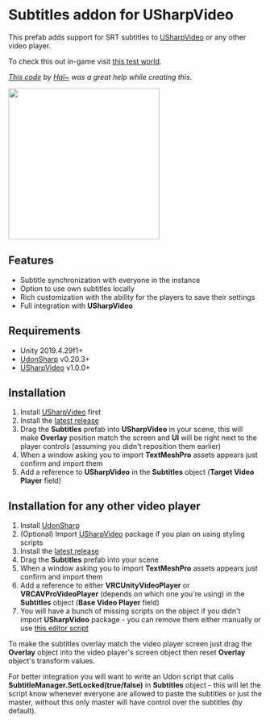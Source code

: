 # Subtitles addon for USharpVideo

This prefab adds support for SRT subtitles to [USharpVideo](https://github.com/MerlinVR/USharpVideo) or any other video player.

To check this out in-game visit [this test world](https://vrchat.com/home/world/wrld_dc50af39-1f65-4c47-a0d5-d1729d5c683f).

_[This code](https://gist.github.com/hai-vr/b340f9a46952640f81efe7f02da6bdf6) by [Haï~](https://twitter.com/vr_hai) was a great help while creating this._

<a href="https://i.imgur.com/IZUFwbV.png"><img src="https://i.imgur.com/IZUFwbV.png" height="300"></a>

## Features
- Subtitle synchronization with everyone in the instance
- Option to use own subtitles locally
- Rich customization with the ability for the players to save their settings
- Full integration with **USharpVideo**

## Requirements
- Unity 2019.4.29f1+
- [UdonSharp](https://github.com/vrchat-community/UdonSharp) v0.20.3+
- [USharpVideo](https://github.com/MerlinVR/USharpVideo) v1.0.0+

## Installation
1. Install [USharpVideo](https://github.com/MerlinVR/USharpVideo#Installation) first
2. Install the [latest release](https://github.com/jacklul/USharpVideo-Subtitles/releases/latest)
3. Drag the **Subtitles** prefab into **USharpVideo** in your scene, this will make **Overlay** position match the screen and **UI** will be right next to the player controls (assuming you didn't reposition them earlier)
4. When a window asking you to import **TextMeshPro** assets appears just confirm and import them
5. Add a reference to **USharpVideo** in the **Subtitles** object (**Target Video Player** field)

## Installation for any other video player
1. Install [UdonSharp](https://github.com/vrchat-community/UdonSharp)
2. (Optional) Import [USharpVideo](https://github.com/MerlinVR/USharpVideo/releases/latest) package if you plan on using styling scripts
3. Install the [latest release](https://github.com/jacklul/USharpVideo-Subtitles/releases/latest)
4. Drag the **Subtitles** prefab into your scene
5. When a window asking you to import **TextMeshPro** assets appears just confirm and import them
6. Add a reference to either **VRCUnityVideoPlayer** or **VRCAVProVideoPlayer** (depends on which one you're using) in the **Subtitles** object (**Base Video Player** field)
7. You will have a bunch of missing scripts on the object if you didn't import **USharpVideo** package - you can remove them either manually or use [this editor script](https://gist.github.com/ArieLeo/c812b06329dbdc0acef9b7e074b6586d)

To make the subtitles overlay match the video player screen just drag the **Overlay** object into the video player's screen object then reset **Overlay** object's transform values.

For better integration you will want to write an Udon script that calls **SubtitleManager.SetLocked(true/false)** in **Subtitles** object - this will let the script know whenever everyone are allowed to paste the subtitles or just the master, without this only master will have control over the subtitles (by default).
